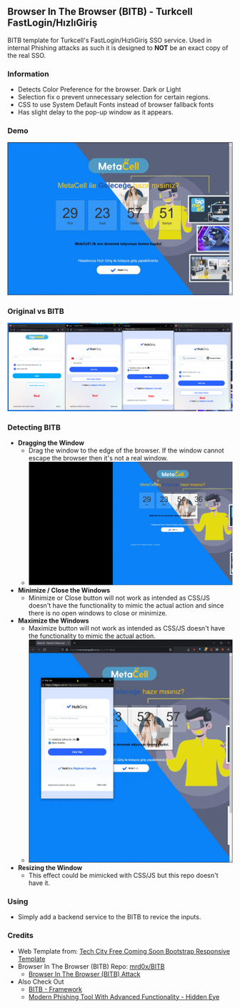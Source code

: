 ## Browser In The Browser (BITB) - Turkcell FastLogin/HızlıGiriş

BITB template for Turkcell's FastLogin/HızlıGiriş SSO service. Used in internal Phishing attacks as such it is designed to **NOT** be an exact copy of the real SSO.

### Information

- Detects Color Preference for the browser. Dark or Light
- Selection fix o prevent unnecessary selection for certain regions.
- CSS to use System Default Fonts instead of browser fallback fonts
- Has slight delay to the pop-up window as it appears.

### Demo

![Demo-BITB](ReadmeAssets/Fastlogin-Demo.gif)

### Original vs BITB

![RealvsFake](ReadmeAssets/RealvsFake.png)

### Detecting BITB

- **Dragging the Window**
  - Drag the window to the edge of the browser. If the window cannot escape the browser then it's not a real window.
  - ![Demo-Drag](ReadmeAssets/DraggingOutSide-Demo.gif)
- **Minimize / Close the Windows**
  - Minimize or Close button will not work as intended as CSS/JS doesn't have the functionality to mimic the actual action and since there is no open windows to close or minimize.
- **Maximize the Windows**
  - Maximize button will not work as intended as CSS/JS doesn't have the functionality to mimic the actual action.
  - ![Demo-Maximize](ReadmeAssets/Maximize-Demo.gif)
- **Resizing the Window**
  - This effect could be mimicked with CSS/JS but this repo doesn't have it.

### Using

- Simply add a backend service to the BITB to revice the inputs.

### Credits

- Web Template from: [Tech City Free Coming Soon Bootstrap Responsive Template](https://github.com/learning-zone/website-templates)
- Browser In The Browser (BITB) Repo: [mrd0x/BITB](https://github.com/mrd0x/BITB)
  - [Browser In The Browser (BITB) Attack](https://mrd0x.com/browser-in-the-browser-phishing-attack/)
- Also Check Out
  - [BITB - Framework](https://github.com/surya-dev-singh/BITB-framwork)
  - [Modern Phishing Tool With Advanced Functionality  - Hidden Eye](https://github.com/darkmidus/HiddenEye)
